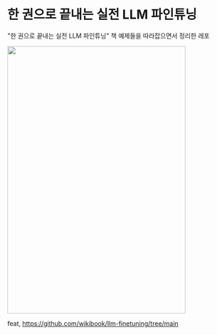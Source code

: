 # 한 권으로 끝내는 실전 LLM 파인튜닝

"한 권으로 끝내는 실전 LLM 파인튜닝" 책 예제들을 따라잡으면서 정리한 레포

<img src="https://image.yes24.com/goods/140002006" width="400" height="600"/>

feat, https://github.com/wikibook/llm-finetuning/tree/main